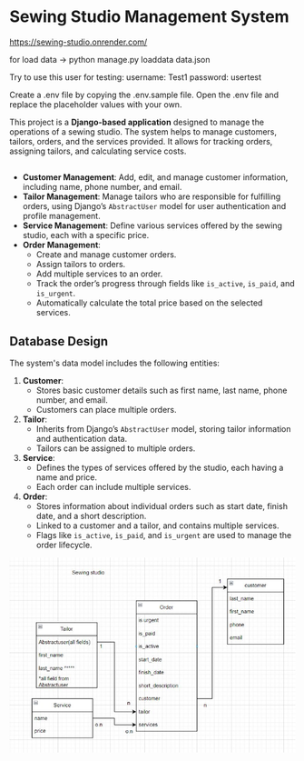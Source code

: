 
# Sewing Studio Management System

https://sewing-studio.onrender.com/

for load data -> python manage.py loaddata data.json

Try to use this user for testing:
username: Test1
password: usertest

Create a .env file by copying the .env.sample file.
Open the .env file and replace the placeholder values with your own.


This project is a **Django-based application** designed to manage the operations of a sewing studio. The system helps to manage customers, tailors, orders, and the services provided. It allows for tracking orders, assigning tailors, and calculating service costs.

## 

- **Customer Management**: Add, edit, and manage customer information, including name, phone number, and email.
- **Tailor Management**: Manage tailors who are responsible for fulfilling orders, using Django’s `AbstractUser` model for user authentication and profile management.
- **Service Management**: Define various services offered by the sewing studio, each with a specific price.
- **Order Management**:
    - Create and manage customer orders.
    - Assign tailors to orders.
    - Add multiple services to an order.
    - Track the order’s progress through fields like `is_active`, `is_paid`, and `is_urgent`.
    - Automatically calculate the total price based on the selected services.

## Database Design

The system's data model includes the following entities:

1. **Customer**:
    - Stores basic customer details such as first name, last name, phone number, and email.
    - Customers can place multiple orders.
2. **Tailor**:
    - Inherits from Django’s `AbstractUser` model, storing tailor information and authentication data.
    - Tailors can be assigned to multiple orders.
3. **Service**:
    - Defines the types of services offered by the studio, each having a name and price.
    - Each order can include multiple services.
4. **Order**:
    - Stores information about individual orders such as start date, finish date, and a short description.
    - Linked to a customer and a tailor, and contains multiple services.
    - Flags like `is_active`, `is_paid`, and `is_urgent` are used to manage the order lifecycle.

![models.jpg](static%2Fimages%2Fmodels.jpg)

